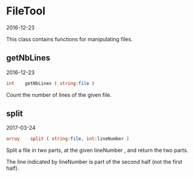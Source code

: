FileTool
=====================
2016-12-23



This class contains functions for manipulating files.




getNbLines
-------------
2016-12-23

```php
int    getNbLines ( string:file )
```

Count the number of lines of the given file.
     
     

split
-------------
2017-03-24

```php
array    split ( string:file, int:lineNumber )
```

Split a file in two parts, at the given lineNumber , and return the two parts.

The line indicated by lineNumber is part of the second half (not the first half).
     
     
